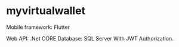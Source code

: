 # myvirtualwallet

Mobile framework: Flutter

Web API: .Net CORE
Database: SQL Server
With JWT Authorization.
